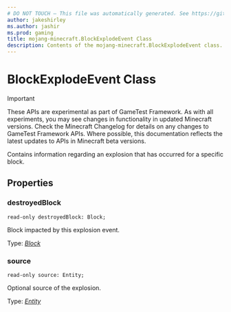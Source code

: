 ```yaml
---
# DO NOT TOUCH — This file was automatically generated. See https://github.com/Mojang/MinecraftScriptingApiDocsGenerator to modify descriptions, examples, etc.
author: jakeshirley
ms.author: jashir
ms.prod: gaming
title: mojang-minecraft.BlockExplodeEvent Class
description: Contents of the mojang-minecraft.BlockExplodeEvent class.
---
```

# BlockExplodeEvent Class
>[!IMPORTANT]
>These APIs are experimental as part of GameTest Framework. As with all experiments, you may see changes in functionality in updated Minecraft versions. Check the Minecraft Changelog for details on any changes to GameTest Framework APIs. Where possible, this documentation reflects the latest updates to APIs in Minecraft beta versions.


Contains information regarding an explosion that has occurred for a specific block.

## Properties
### **destroyedBlock**
`read-only destroyedBlock: Block;`

Block impacted by this explosion event.

Type: [*Block*](Block.md)


### **source**
`read-only source: Entity;`

Optional source of the explosion.

Type: [*Entity*](Entity.md)




